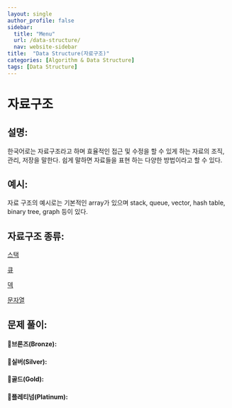 ```yaml
---
layout: single
author_profile: false
sidebar:
  title: "Menu"
  url: /data-structure/
  nav: website-sidebar
title:  "Data Structure(자료구조)"
categories: [Algorithm & Data Structure]
tags: [Data Structure]
---
```

# 자료구조

## 설명:

한국어로는 자료구조라고 하며 효율적인 접근 및 수정을 할 수 있게 하는 자료의 조직, 관리, 저장을 말한다. 쉽게 말하면 자료들을 표현 하는 다양한 방법이라고 할 수 있다.

## 예시:

자료 구조의 예시로는 기본적인 array가 있으며 stack, queue, vector, hash table, binary tree, graph 등이 있다.

## 자료구조 종류:

[스택](Data%20Structure%20866b0507812f447a96e481f343e3ad4c/%E1%84%89%E1%85%B3%E1%84%90%E1%85%A2%E1%86%A8%203ca819ee98ee47ebb301e88793f083b2.md)

[큐](Data%20Structure%20866b0507812f447a96e481f343e3ad4c/%E1%84%8F%E1%85%B2%201f66e228081745d98631b74d443ca36f.md)

[덱](Data%20Structure%20866b0507812f447a96e481f343e3ad4c/%E1%84%83%E1%85%A6%E1%86%A8%20946c5fe652b74808b3c3981508d395a6.md)

[문자열](Data%20Structure%20866b0507812f447a96e481f343e3ad4c/%E1%84%86%E1%85%AE%E1%86%AB%E1%84%8C%E1%85%A1%E1%84%8B%E1%85%A7%E1%86%AF%20ef3270df6631430190cb3c6beb42f57f.md)

## 문제 풀이:

#### 🥉브론즈(Bronze):

#### 🥈실버(Silver):

#### 🥇골드(Gold):

#### 👑플레티넘(Platinum):
